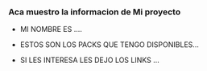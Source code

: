 
### Aca muestro la informacion de Mi proyecto
- MI NOMBRE ES ....
- ESTOS SON LOS PACKS QUE TENGO DISPONIBLES...
  
- SI LES INTERESA LES DEJO LOS LINKS ...
  